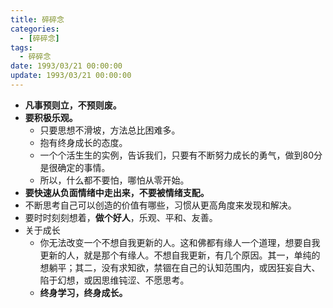 ```yaml
---
title: 碎碎念
categories: 
  - [碎碎念]
tags:
  - 碎碎念
date: 1993/03/21 00:00:00
update: 1993/03/21 00:00:00
---
```


- **凡事预则立，不预则废。**
- **要积极乐观。**
  - 只要思想不滑坡，方法总比困难多。
  - 抱有终身成长的态度。
  - 一个个活生生的实例，告诉我们，只要有不断努力成长的勇气，做到80分是很确定的事情。
  - 所以，什么都不要怕，哪怕从零开始。
- **要快速从负面情绪中走出来，不要被情绪支配。**
- 不断思考自己可以创造的价值有哪些，习惯从更高角度来发现和解决。
- 要时时刻刻想着，**做个好人**，乐观、平和、友善。
- 关于成长
  - 你无法改变一个不想自我更新的人。这和佛都有缘人一个道理，想要自我更新的人，就是那个有缘人。不想自我更新，有几个原因。其一，单纯的想躺平；其二，没有求知欲，禁锢在自己的认知范围内，或因狂妄自大、陷于幻想，或因思维钝涩、不愿思考。
  - **终身学习，终身成长。**

